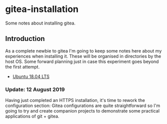 # gitea-installation
Some notes about installing gitea.

## Introduction
As a complete newbie to gitea I'm going to keep some notes here about my
experiences when installing it. These will be organised in directories by the
host OS. Some forward planning just in case this experiment goes beyond the
first attempt.

- [Ubuntu 18.04 LTS](/ubuntu/ubuntu-1804-LTS/01-Installation.md)

### Update: 12 August 2019
Having just completed an HTTPS installation, it's time to rework the
configuration section: Gitea configurations are quite straightforward so I'm
going to try and create companion projects to demonstrate some practical
applications of git + gitea.
